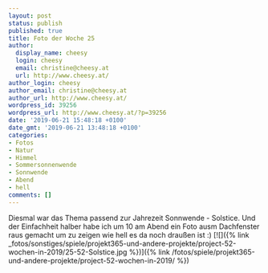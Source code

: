 ```yaml
---
layout: post
status: publish
published: true
title: Foto der Woche 25
author:
  display_name: cheesy
  login: cheesy
  email: christine@cheesy.at
  url: http://www.cheesy.at/
author_login: cheesy
author_email: christine@cheesy.at
author_url: http://www.cheesy.at/
wordpress_id: 39256
wordpress_url: http://www.cheesy.at/?p=39256
date: '2019-06-21 15:48:18 +0100'
date_gmt: '2019-06-21 13:48:18 +0100'
categories:
- Fotos
- Natur
- Himmel
- Sommersonnenwende
- Sonnwende
- Abend
- hell
comments: []
---
```

Diesmal war das Thema passend zur Jahrezeit Sonnwende - Solstice. Und der Einfachheit halber habe ich um 10 am Abend ein Foto ausm Dachfenster raus gemacht um zu zeigen wie hell es da noch draußen ist :)
[![]({% link _fotos/sonstiges/spiele/projekt365-und-andere-projekte/project-52-wochen-in-2019/25-52-Solstice.jpg %})]({% link /fotos/spiele/projekt365-und-andere-projekte/project-52-wochen-in-2019/ %})
